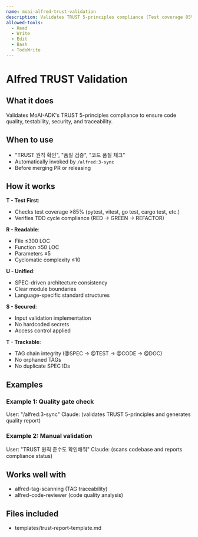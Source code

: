 ```yaml
---
name: moai-alfred-trust-validation
description: Validates TRUST 5-principles compliance (Test coverage 85%+, Code constraints, Architecture unity, Security, TAG trackability)
allowed-tools:
  - Read
  - Write
  - Edit
  - Bash
  - TodoWrite
---
```


# Alfred TRUST Validation

## What it does

Validates MoAI-ADK's TRUST 5-principles compliance to ensure code quality, testability, security, and traceability.

## When to use

- "TRUST 원칙 확인", "품질 검증", "코드 품질 체크"
- Automatically invoked by `/alfred:3-sync`
- Before merging PR or releasing

## How it works

**T - Test First**:
- Checks test coverage ≥85% (pytest, vitest, go test, cargo test, etc.)
- Verifies TDD cycle compliance (RED → GREEN → REFACTOR)

**R - Readable**:
- File ≤300 LOC
- Function ≤50 LOC
- Parameters ≤5
- Cyclomatic complexity ≤10

**U - Unified**:
- SPEC-driven architecture consistency
- Clear module boundaries
- Language-specific standard structures

**S - Secured**:
- Input validation implementation
- No hardcoded secrets
- Access control applied

**T - Trackable**:
- TAG chain integrity (@SPEC → @TEST → @CODE → @DOC)
- No orphaned TAGs
- No duplicate SPEC IDs

## Examples

### Example 1: Quality gate check
User: "/alfred:3-sync"
Claude: (validates TRUST 5-principles and generates quality report)

### Example 2: Manual validation
User: "TRUST 원칙 준수도 확인해줘"
Claude: (scans codebase and reports compliance status)

## Works well with

- alfred-tag-scanning (TAG traceability)
- alfred-code-reviewer (code quality analysis)

## Files included

- templates/trust-report-template.md
